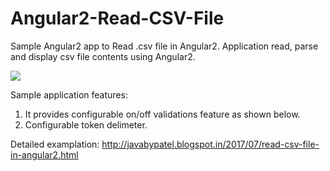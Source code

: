 # Angular2-Read-CSV-File
Sample Angular2 app to Read .csv file in Angular2. Application read, parse and display csv file contents using Angular2.

![](https://3.bp.blogspot.com/-pLeE6QG3MdU/WedfXcixa0I/AAAAAAAACJI/Z_VcuKj0UeEkXUpf0jywQfjDKRw_YIRlwCLcBGAs/s1600/read-csv-file-angular2-sample.png)

Sample application features:
1. It provides configurable on/off validations feature as shown below.
2. Configurable token delimeter.

Detailed examplation: http://javabypatel.blogspot.in/2017/07/read-csv-file-in-angular2.html
